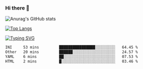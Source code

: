 ### Hi there 👋

<!--
**wray-le/wray-lee* is a ✨ _special_ ✨ repository because its `README.md` (this file) appears on your GitHub profile.

Here are some ideas to get you started:

- 🔭 I’m currently working on ...
- 🌱 I’m currently learning ...
- 👯 I’m looking to collaborate on ...
- 🤔 I’m looking for help with ...
- 💬 Ask me about ...
- 📫 How to reach me: ...
- 😄 Pronouns: ...
- ⚡ Fun fact: ...
-->


![Anurag's GitHub stats](https://github-readme-stats.vercel.app/api?username=wray-lee&show_icons=true&theme=dracula)


[![Top Langs](https://github-readme-stats.vercel.app/api/top-langs/?username=wray-lee)](https://github.com/anuraghazra/github-readme-stats)


[![Typing SVG](https://readme-typing-svg.herokuapp.com?color=91BEF0&vCenter=true&lines=This+is+Wray's+homepage;A+noob+developer)](https://git.io/typing-svg)

<!--START_SECTION:waka-->

```txt
INI     53 mins         ████████████████░░░░░░░░░   64.45 %
Other   20 mins         ██████░░░░░░░░░░░░░░░░░░░   24.57 %
YAML    6 mins          ██░░░░░░░░░░░░░░░░░░░░░░░   07.53 %
HTML    2 mins          █░░░░░░░░░░░░░░░░░░░░░░░░   03.46 %
```

<!--END_SECTION:waka-->
